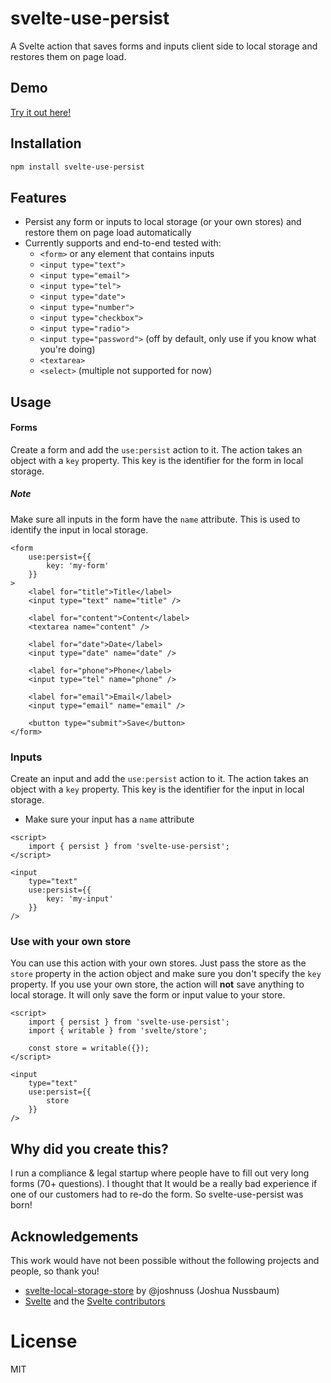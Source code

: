 # svelte-use-persist

A Svelte action that saves forms and inputs client side to local storage and restores them on page load.

## Demo

[Try it out here!](svelte-use-presist.vercel.app)

## Installation

```bash
npm install svelte-use-persist
```

## Features

- Persist any form or inputs to local storage (or your own stores) and restore them on page load automatically
- Currently supports and end-to-end tested with:
  - `<form>` or any element that contains inputs
  - `<input type="text">`
  - `<input type="email">`
  - `<input type="tel">`
  - `<input type="date">`
  - `<input type="number">`
  - `<input type="checkbox">`
  - `<input type="radio">`
  - `<input type="password">` (off by default, only use if you know what you're doing)
  - `<textarea>`
  - `<select>` (multiple not supported for now)

## Usage

#### Forms

Create a form and add the `use:persist` action to it. The action takes an object with a `key` property. This key is the identifier for the form in local storage.

##### Note

Make sure all inputs in the form have the `name` attribute. This is used to identify the input in local storage.

```svelte
<form
	use:persist={{
		key: 'my-form'
	}}
>
	<label for="title">Title</label>
	<input type="text" name="title" />

	<label for="content">Content</label>
	<textarea name="content" />

	<label for="date">Date</label>
	<input type="date" name="date" />

	<label for="phone">Phone</label>
	<input type="tel" name="phone" />

	<label for="email">Email</label>
	<input type="email" name="email" />

	<button type="submit">Save</button>
</form>
```

### Inputs

Create an input and add the `use:persist` action to it. The action takes an object with a `key` property. This key is the identifier for the input in local storage.

- Make sure your input has a `name` attribute

```svelte
<script>
	import { persist } from 'svelte-use-persist';
</script>

<input
	type="text"
	use:persist={{
		key: 'my-input'
	}}
/>
```

### Use with your own store

You can use this action with your own stores. Just pass the store as the `store` property in the action object and make sure you don't specify the `key` property. If you use your own store, the action will **not** save anything to local storage. It will only save the form or input value to your store.

```svelte
<script>
	import { persist } from 'svelte-use-persist';
	import { writable } from 'svelte/store';

	const store = writable({});
</script>

<input
	type="text"
	use:persist={{
		store
	}}
/>
```

## Why did you create this?

I run a compliance & legal startup where people have to fill out very long forms (70+ questions). I thought that It would be a really bad experience if one of our customers had to re-do the form. So svelte-use-persist was born!

## Acknowledgements

This work would have not been possible without the following projects and people, so thank you!

- [svelte-local-storage-store](https://github.com/joshnuss/svelte-local-storage-store) by @joshnuss (Joshua Nussbaum)
- [Svelte](https://github.com/sveltejs/svelte) and the [Svelte contributors](https://github.com/sveltejs/svelte/graphs/contributors)

# License

MIT

